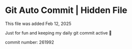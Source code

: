 # Git Auto Commit | Hidden File

This file was added Feb 12, 2025

Just for fun and keeping my daily git commit active 🤪

commit number: 261992
